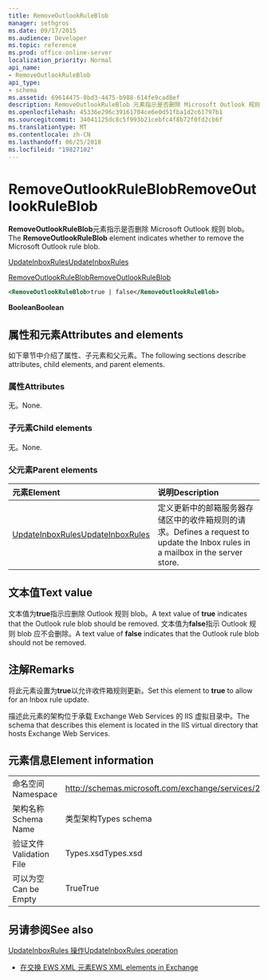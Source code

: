```yaml
---
title: RemoveOutlookRuleBlob
manager: sethgros
ms.date: 09/17/2015
ms.audience: Developer
ms.topic: reference
ms.prod: office-online-server
localization_priority: Normal
api_name:
- RemoveOutlookRuleBlob
api_type:
- schema
ms.assetid: 69614475-8bd3-4475-b988-614fe9cad8ef
description: RemoveOutlookRuleBlob 元素指示是否删除 Microsoft Outlook 规则 blob。
ms.openlocfilehash: 45336e296c39161704ce6e0d51fba1d2c61797b1
ms.sourcegitcommit: 34041125dc8c5f993b21cebfc4f8b72f0fd2cb6f
ms.translationtype: MT
ms.contentlocale: zh-CN
ms.lasthandoff: 06/25/2018
ms.locfileid: "19827102"
---
```

# <a name="removeoutlookruleblob"></a><span data-ttu-id="c0b40-103">RemoveOutlookRuleBlob</span><span class="sxs-lookup"><span data-stu-id="c0b40-103">RemoveOutlookRuleBlob</span></span>

<span data-ttu-id="c0b40-104">**RemoveOutlookRuleBlob**元素指示是否删除 Microsoft Outlook 规则 blob。</span><span class="sxs-lookup"><span data-stu-id="c0b40-104">The **RemoveOutlookRuleBlob** element indicates whether to remove the Microsoft Outlook rule blob.</span></span> 
  
[<span data-ttu-id="c0b40-105">UpdateInboxRules</span><span class="sxs-lookup"><span data-stu-id="c0b40-105">UpdateInboxRules</span></span>](updateinboxrules.md)
  
[<span data-ttu-id="c0b40-106">RemoveOutlookRuleBlob</span><span class="sxs-lookup"><span data-stu-id="c0b40-106">RemoveOutlookRuleBlob</span></span>](removeoutlookruleblob.md)
  
```XML
<RemoveOutlookRuleBlob>true | false</RemoveOutlookRuleBlob>
```

 <span data-ttu-id="c0b40-107">**Boolean**</span><span class="sxs-lookup"><span data-stu-id="c0b40-107">**Boolean**</span></span>
## <a name="attributes-and-elements"></a><span data-ttu-id="c0b40-108">属性和元素</span><span class="sxs-lookup"><span data-stu-id="c0b40-108">Attributes and elements</span></span>

<span data-ttu-id="c0b40-109">如下章节中介绍了属性、子元素和父元素。</span><span class="sxs-lookup"><span data-stu-id="c0b40-109">The following sections describe attributes, child elements, and parent elements.</span></span>
  
### <a name="attributes"></a><span data-ttu-id="c0b40-110">属性</span><span class="sxs-lookup"><span data-stu-id="c0b40-110">Attributes</span></span>

<span data-ttu-id="c0b40-111">无。</span><span class="sxs-lookup"><span data-stu-id="c0b40-111">None.</span></span>
  
### <a name="child-elements"></a><span data-ttu-id="c0b40-112">子元素</span><span class="sxs-lookup"><span data-stu-id="c0b40-112">Child elements</span></span>

<span data-ttu-id="c0b40-113">无。</span><span class="sxs-lookup"><span data-stu-id="c0b40-113">None.</span></span>
  
### <a name="parent-elements"></a><span data-ttu-id="c0b40-114">父元素</span><span class="sxs-lookup"><span data-stu-id="c0b40-114">Parent elements</span></span>

|<span data-ttu-id="c0b40-115">**元素**</span><span class="sxs-lookup"><span data-stu-id="c0b40-115">**Element**</span></span>|<span data-ttu-id="c0b40-116">**说明**</span><span class="sxs-lookup"><span data-stu-id="c0b40-116">**Description**</span></span>|
|:-----|:-----|
|[<span data-ttu-id="c0b40-117">UpdateInboxRules</span><span class="sxs-lookup"><span data-stu-id="c0b40-117">UpdateInboxRules</span></span>](updateinboxrules.md) <br/> |<span data-ttu-id="c0b40-118">定义更新中的邮箱服务器存储区中的收件箱规则的请求。</span><span class="sxs-lookup"><span data-stu-id="c0b40-118">Defines a request to update the Inbox rules in a mailbox in the server store.</span></span>  <br/> |
   
## <a name="text-value"></a><span data-ttu-id="c0b40-119">文本值</span><span class="sxs-lookup"><span data-stu-id="c0b40-119">Text value</span></span>

<span data-ttu-id="c0b40-120">文本值为**true**指示应删除 Outlook 规则 blob。</span><span class="sxs-lookup"><span data-stu-id="c0b40-120">A text value of **true** indicates that the Outlook rule blob should be removed.</span></span> <span data-ttu-id="c0b40-121">文本值为**false**指示 Outlook 规则 blob 应不会删除。</span><span class="sxs-lookup"><span data-stu-id="c0b40-121">A text value of **false** indicates that the Outlook rule blob should not be removed.</span></span> 
  
## <a name="remarks"></a><span data-ttu-id="c0b40-122">注解</span><span class="sxs-lookup"><span data-stu-id="c0b40-122">Remarks</span></span>

<span data-ttu-id="c0b40-123">将此元素设置为**true**以允许收件箱规则更新。</span><span class="sxs-lookup"><span data-stu-id="c0b40-123">Set this element to **true** to allow for an Inbox rule update.</span></span> 
  
<span data-ttu-id="c0b40-124">描述此元素的架构位于承载 Exchange Web Services 的 IIS 虚拟目录中。</span><span class="sxs-lookup"><span data-stu-id="c0b40-124">The schema that describes this element is located in the IIS virtual directory that hosts Exchange Web Services.</span></span>
  
## <a name="element-information"></a><span data-ttu-id="c0b40-125">元素信息</span><span class="sxs-lookup"><span data-stu-id="c0b40-125">Element information</span></span>

|||
|:-----|:-----|
|<span data-ttu-id="c0b40-126">命名空间</span><span class="sxs-lookup"><span data-stu-id="c0b40-126">Namespace</span></span>  <br/> |http://schemas.microsoft.com/exchange/services/2006/types  <br/> |
|<span data-ttu-id="c0b40-127">架构名称</span><span class="sxs-lookup"><span data-stu-id="c0b40-127">Schema Name</span></span>  <br/> |<span data-ttu-id="c0b40-128">类型架构</span><span class="sxs-lookup"><span data-stu-id="c0b40-128">Types schema</span></span>  <br/> |
|<span data-ttu-id="c0b40-129">验证文件</span><span class="sxs-lookup"><span data-stu-id="c0b40-129">Validation File</span></span>  <br/> |<span data-ttu-id="c0b40-130">Types.xsd</span><span class="sxs-lookup"><span data-stu-id="c0b40-130">Types.xsd</span></span>  <br/> |
|<span data-ttu-id="c0b40-131">可以为空</span><span class="sxs-lookup"><span data-stu-id="c0b40-131">Can be Empty</span></span>  <br/> |<span data-ttu-id="c0b40-132">True</span><span class="sxs-lookup"><span data-stu-id="c0b40-132">True</span></span>  <br/> |
   
## <a name="see-also"></a><span data-ttu-id="c0b40-133">另请参阅</span><span class="sxs-lookup"><span data-stu-id="c0b40-133">See also</span></span>



[<span data-ttu-id="c0b40-134">UpdateInboxRules 操作</span><span class="sxs-lookup"><span data-stu-id="c0b40-134">UpdateInboxRules operation</span></span>](updateinboxrules-operation.md)


- [<span data-ttu-id="c0b40-135">在交换 EWS XML 元素</span><span class="sxs-lookup"><span data-stu-id="c0b40-135">EWS XML elements in Exchange</span></span>](ews-xml-elements-in-exchange.md)

